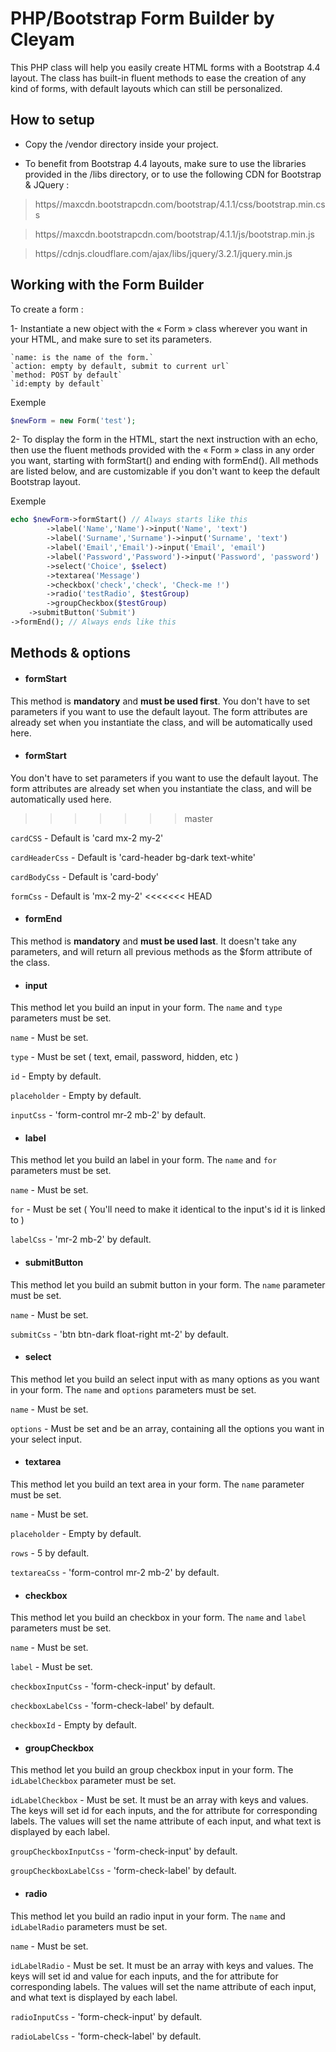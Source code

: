 # **PHP/Bootstrap Form Builder by Cleyam**

This PHP class will help you easily create HTML forms with a Bootstrap 4.4 layout. The class has built-in fluent methods to ease the creation of any kind of forms, with default layouts which can still be personalized.

## **How to setup**

* Copy the /vendor directory inside your project.

* To benefit from Bootstrap 4.4 layouts, make sure to use the libraries provided in the /libs directory, or to use the following CDN for Bootstrap & JQuery :

> https//maxcdn.bootstrapcdn.com/bootstrap/4.1.1/css/bootstrap.min.css

> https//maxcdn.bootstrapcdn.com/bootstrap/4.1.1/js/bootstrap.min.js

> https//cdnjs.cloudflare.com/ajax/libs/jquery/3.2.1/jquery.min.js


## **Working with the Form Builder**

To create a form :

1-	Instantiate a new object with the « Form » class wherever you want in your HTML, and make sure to set its parameters.

    `name: is the name of the form.`
    `action: empty by default, submit to current url`
    `method: POST by default`
    `id:empty by default`

Exemple
```php
$newForm = new Form('test');
```
 
2-	To display the form in the HTML, start the next instruction with an echo, then use the fluent methods provided with the « Form » class in any order you want, starting with formStart() and ending with formEnd(). All methods are listed below, and are customizable if you don't want to keep the default Bootstrap layout.

Exemple
```php
echo $newForm->formStart() // Always starts like this
        ->label('Name','Name')->input('Name', 'text')
        ->label('Surname','Surname')->input('Surname', 'text')
        ->label('Email','Email')->input('Email', 'email')
        ->label('Password','Password')->input('Password', 'password')
        ->select('Choice', $select)
        ->textarea('Message')
        ->checkbox('check','check', 'Check-me !')
        ->radio('testRadio', $testGroup)
        ->groupCheckbox($testGroup)
    ->submitButton('Submit')
->formEnd(); // Always ends like this
```


## **Methods & options**

* #### formStart
This method is **mandatory** and **must be used first**. You don't have to set parameters if you want to use the default layout. The form attributes are already set when you instantiate the class, and will be automatically used here.


* #### formStart
You don't have to set parameters if you want to use the default layout. The form attributes are already set when you instantiate the class, and will be automatically used here.
>>>>>>> master


`cardCSS` - Default is 'card mx-2 my-2'

`cardHeaderCss` - Default is 'card-header bg-dark text-white'

`cardBodyCss` - Default is 'card-body'

`formCss` - Default is 'mx-2 my-2'
<<<<<<< HEAD


* #### formEnd
This method is **mandatory** and **must be used last**. It doesn't take any parameters, and will return all previous methods as the $form attribute of the class. 


* #### input
This method let you build an input in your form. The `name` and `type` parameters must be set.

`name` - Must be set. 

`type` - Must be set ( text, email, password, hidden, etc )

`id` - Empty by default.

`placeholder` - Empty by default.

`inputCss` - 'form-control mr-2 mb-2' by default.


* #### label
This method let you build an label in your form. The `name` and `for` parameters must be set.

`name` - Must be set. 

`for` - Must be set ( You'll need to make it identical to the input's id it is linked to )

`labelCss` - 'mr-2 mb-2' by default.


* #### submitButton
This method let you build an submit button in your form. The `name` parameter must be set.

`name` - Must be set. 

`submitCss` - 'btn btn-dark float-right mt-2' by default.


* #### select
This method let you build an select input with as many options as you want in your form. The `name` and `options` parameters must be set.

`name` - Must be set. 

`options` - Must be set and be an array, containing all the options you want in your select input.


* #### textarea
This method let you build an text area in your form. The `name` parameter must be set.

`name` - Must be set. 

`placeholder` - Empty by default.

`rows` - 5 by default.

`textareaCss` - 'form-control mr-2 mb-2' by default.


* #### checkbox
This method let you build an checkbox in your form. The `name` and `label` parameters must be set.

`name` - Must be set. 

`label` - Must be set. 

`checkboxInputCss` - 'form-check-input' by default.

`checkboxLabelCss` - 'form-check-label' by default.

`checkboxId` - Empty by default.


* #### groupCheckbox
This method let you build an group checkbox input in your form. The `idLabelCheckbox` parameter must be set.

`idLabelCheckbox` - Must be set. It must be an array with keys and values. The keys will set id for each inputs, and the for attribute for corresponding labels. The values will set the name attribute of each input, and what text is displayed by each label.

`groupCheckboxInputCss` - 'form-check-input' by default.

`groupCheckboxLabelCss` - 'form-check-label' by default.


* #### radio
This method let you build an radio input in your form. The `name` and `idLabelRadio` parameters must be set.

`name` - Must be set. 

`idLabelRadio` - Must be set. It must be an array with keys and values. The keys will set id and value for each inputs, and the for attribute for corresponding labels. The values will set the name attribute of each input, and what text is displayed by each label.

`radioInputCss` - 'form-check-input' by default.

`radioLabelCss` - 'form-check-label' by default.
